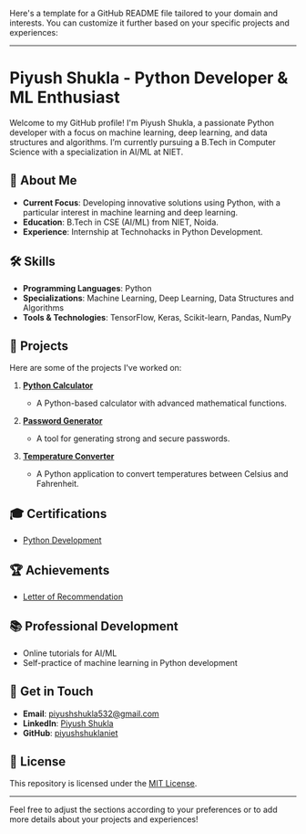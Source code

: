 Here's a template for a GitHub README file tailored to your domain and interests. You can customize it further based on your specific projects and experiences:

---

# Piyush Shukla - Python Developer & ML Enthusiast

Welcome to my GitHub profile! I'm Piyush Shukla, a passionate Python developer with a focus on machine learning, deep learning, and data structures and algorithms. I’m currently pursuing a B.Tech in Computer Science with a specialization in AI/ML at NIET.

## 🔭 About Me

- **Current Focus**: Developing innovative solutions using Python, with a particular interest in machine learning and deep learning.
- **Education**: B.Tech in CSE (AI/ML) from NIET, Noida.
- **Experience**: Internship at Technohacks in Python Development.

## 🛠️ Skills

- **Programming Languages**: Python
- **Specializations**: Machine Learning, Deep Learning, Data Structures and Algorithms
- **Tools & Technologies**: TensorFlow, Keras, Scikit-learn, Pandas, NumPy

## 🚀 Projects

Here are some of the projects I've worked on:

1. [**Python Calculator**](https://www.linkedin.com/posts/piyush-shukla-9692322b7_task1-python-pythonabrcalculator-activity-7214509875198894081-zJqV?utm_source=share&utm_medium=member_desktop)
   - A Python-based calculator with advanced mathematical functions.

2. [**Password Generator**](https://www.linkedin.com/posts/piyush-shukla-9692322b7_task2-python-passwordabrgenerator-activity-7217477085026480128-6FV9?utm_source=share&utm_medium=member_desktop)
   - A tool for generating strong and secure passwords.

3. [**Temperature Converter**](https://www.linkedin.com/posts/piyush-shukla-9692322b7_task3-python-temperatureconverter-activity-7217478543276969984-KJDH?utm_source=share&utm_medium=member_desktop)
   - A Python application to convert temperatures between Celsius and Fahrenheit.

## 🎓 Certifications

- [Python Development](https://www.linkedin.com/posts/piyush-shukla-9692322b7_internship-certificate-activity-7218971929947324417-RMQ4?utm_source=share&utm_medium=member_desktop)

## 🏆 Achievements

- [Letter of Recommendation](https://www.linkedin.com/posts/piyush-shukla-9692322b7_letter-of-recommendation-activity-7220013606694748162-Mhir?utm_source=share&utm_medium=member_desktop)

## 📚 Professional Development

- Online tutorials for AI/ML
- Self-practice of machine learning in Python development

## 💬 Get in Touch

- **Email**: [piyushshukla532@gmail.com](mailto:piyushshukla532@gmail.com)
- **LinkedIn**: [Piyush Shukla](https://www.linkedin.com/in/piyush-shukla-9692322b7?utm_source=share&utm_campaign=share_via&utm_content=profile&utm_medium=android_app)
- **GitHub**: [piyushshuklaniet](https://github.com/piyushshuklaniet)

## 📜 License

This repository is licensed under the [MIT License](LICENSE).

---

Feel free to adjust the sections according to your preferences or to add more details about your projects and experiences!
<!---
piyushshuklaniet/piyushshuklaniet is a ✨ special ✨ repository because its `README.md` (this file) appears on your GitHub profile.
You can click the Preview link to take a look at your changes.
--->
